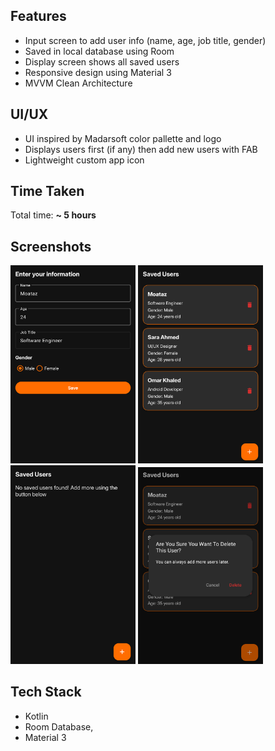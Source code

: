 ## Features

- Input screen to add user info (name, age, job title, gender)
- Saved in local database using Room
- Display screen shows all saved users
- Responsive design using Material 3
- MVVM Clean Architecture

## UI/UX

- UI inspired by Madarsoft color pallette and logo
- Displays users first (if any) then add new users with FAB
- Lightweight custom app icon

## Time Taken

Total time: **~ 5 hours**

## Screenshots

<p float="left">
  <img src="screenshots/input_screen.png" width="200"/>
  <img src="screenshots/display_screen.png" width="200"/>
  <img src="screenshots/display_screen_empty.png" width="200"/>
  <img src="screenshots/delete_confirmation.png" width="200"/>
</p>

## Tech Stack

- Kotlin
- Room Database,
- Material 3
